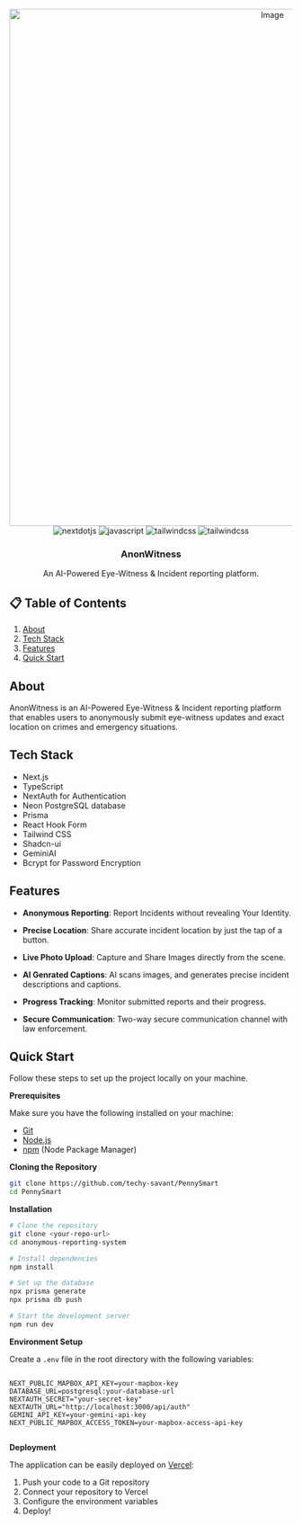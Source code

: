 <div align="center">
  <br />
    <a href="https://youtu.be/dGHFV_RMGag" target="_blank">
        <img width="920" alt="Image" src="https://github.com/user-attachments/assets/5c29c237-6b83-4596-9214-5a5dd5757e92" />
    </a>
  
  <br />

  <div>
    <img src="https://img.shields.io/badge/-Next_JS-black?style=for-the-badge&logoColor=white&logo=nextdotjs&color=000000" alt="nextdotjs" />
    <img src="https://img.shields.io/badge/typescript-%23007ACC.svg?style=for-the-badge&logo=typescript&logoColor=white" alt="javascript" />
    <img src="https://img.shields.io/badge/-Tailwind_CSS-black?style=for-the-badge&logoColor=white&logo=tailwindcss&color=06B6D4" alt="tailwindcss" />
    <img src="https://img.shields.io/badge/postgres-%23316192.svg?style=for-the-badge&logo=postgresql&logoColor=white" alt="tailwindcss" />
  </div>

  <h3 align="center">AnonWitness</h3>

   <div align="center">
      An AI-Powered Eye-Witness & Incident reporting platform.
    </div>
</div>

## 📋 <a name="table">Table of Contents</a>

1.  [About](#about)
2.  [Tech Stack](#tech-stack)
3.  [Features](#features)
4.  [Quick Start](#quick-start)
 


## <a name="about">About</a>

AnonWitness is an AI-Powered Eye-Witness & Incident reporting platform that enables users to anonymously submit eye-witness updates and exact location on crimes and emergency situations.


## <a name="tech-stack">Tech Stack</a>

- Next.js
- TypeScript
- NextAuth for Authentication
- Neon PostgreSQL database
- Prisma
- React Hook Form
- Tailwind CSS
- Shadcn-ui
- GeminiAI
- Bcrypt for Password Encryption

## <a name="features">Features</a>

-  **Anonymous Reporting**: Report Incidents without revealing Your Identity.

- **Precise Location**: Share accurate incident location by just the tap of a button.

- **Live Photo Upload**: Capture and Share Images directly from the scene.

- **AI Genrated Captions**: AI scans images, and generates precise incident descriptions and captions.
  
- **Progress Tracking**: Monitor submitted reports and their progress.
  
- **Secure Communication**: Two-way secure communication channel with law enforcement.

## <a name="quick-start"> Quick Start</a>

Follow these steps to set up the project locally on your machine.

**Prerequisites**

Make sure you have the following installed on your machine:

- [Git](https://git-scm.com/)
- [Node.js](https://nodejs.org/en)
- [npm](https://www.npmjs.com/) (Node Package Manager)

**Cloning the Repository**

```bash
git clone https://github.com/techy-savant/PennySmart
cd PennySmart
```

**Installation**

```bash
# Clone the repository
git clone <your-repo-url>
cd anonymous-reporting-system

# Install dependencies
npm install

# Set up the database
npx prisma generate
npx prisma db push

# Start the development server
npm run dev
```

**Environment Setup**

Create a `.env` file in the root directory with the following variables:

```env

NEXT_PUBLIC_MAPBOX_API_KEY=your-mapbox-key
DATABASE_URL=postgresql:your-database-url
NEXTAUTH_SECRET="your-secret-key"
NEXTAUTH_URL="http://localhost:3000/api/auth"
GEMINI_API_KEY=your-gemini-api-key
NEXT_PUBLIC_MAPBOX_ACCESS_TOKEN=your-mapbox-access-api-key


```

**Deployment**

The application can be easily deployed on [Vercel](https://vercel.com):

1. Push your code to a Git repository
2. Connect your repository to Vercel
3. Configure the environment variables
4. Deploy!
